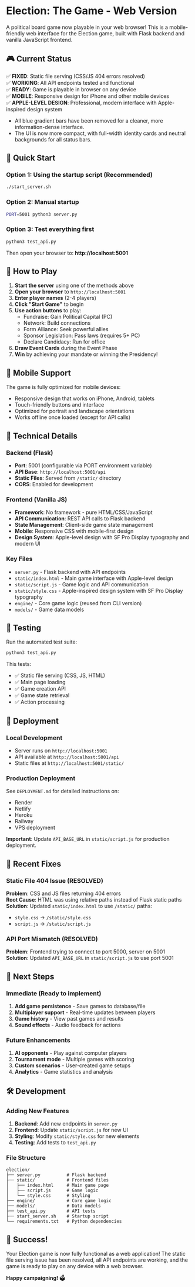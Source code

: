 # Election: The Game - Web Version

A political board game now playable in your web browser! This is a mobile-friendly web interface for the Election game, built with Flask backend and vanilla JavaScript frontend.

## 🎮 Current Status

✅ **FIXED**: Static file serving (CSS/JS 404 errors resolved)  
✅ **WORKING**: All API endpoints tested and functional  
✅ **READY**: Game is playable in browser on any device  
✅ **MOBILE**: Responsive design for iPhone and other mobile devices  
✅ **APPLE-LEVEL DESIGN**: Professional, modern interface with Apple-inspired design system  
- All blue gradient bars have been removed for a cleaner, more information-dense interface.
- The UI is now more compact, with full-width identity cards and neutral backgrounds for all status bars.

## 🚀 Quick Start

### Option 1: Using the startup script (Recommended)
```bash
./start_server.sh
```

### Option 2: Manual startup
```bash
PORT=5001 python3 server.py
```

### Option 3: Test everything first
```bash
python3 test_api.py
```

Then open your browser to: **http://localhost:5001**

## 🎯 How to Play

1. **Start the server** using one of the methods above
2. **Open your browser** to `http://localhost:5001`
3. **Enter player names** (2-4 players)
4. **Click "Start Game"** to begin
5. **Use action buttons** to play:
   - Fundraise: Gain Political Capital (PC)
   - Network: Build connections
   - Form Alliance: Seek powerful allies
   - Sponsor Legislation: Pass laws (requires 5+ PC)
   - Declare Candidacy: Run for office
6. **Draw Event Cards** during the Event Phase
7. **Win** by achieving your mandate or winning the Presidency!

## 📱 Mobile Support

The game is fully optimized for mobile devices:
- Responsive design that works on iPhone, Android, tablets
- Touch-friendly buttons and interface
- Optimized for portrait and landscape orientations
- Works offline once loaded (except for API calls)

## 🔧 Technical Details

### Backend (Flask)
- **Port**: 5001 (configurable via PORT environment variable)
- **API Base**: `http://localhost:5001/api`
- **Static Files**: Served from `/static/` directory
- **CORS**: Enabled for development

### Frontend (Vanilla JS)
- **Framework**: No framework - pure HTML/CSS/JavaScript
- **API Communication**: REST API calls to Flask backend
- **State Management**: Client-side game state management
- **Mobile**: Responsive CSS with mobile-first design
- **Design System**: Apple-level design with SF Pro Display typography and modern UI

### Key Files
- `server.py` - Flask backend with API endpoints
- `static/index.html` - Main game interface with Apple-level design
- `static/script.js` - Game logic and API communication
- `static/style.css` - Apple-inspired design system with SF Pro Display typography
- `engine/` - Core game logic (reused from CLI version)
- `models/` - Game data models

## 🧪 Testing

Run the automated test suite:
```bash
python3 test_api.py
```

This tests:
- ✅ Static file serving (CSS, JS, HTML)
- ✅ Main page loading
- ✅ Game creation API
- ✅ Game state retrieval
- ✅ Action processing

## 🚀 Deployment

### Local Development
- Server runs on `http://localhost:5001`
- API available at `http://localhost:5001/api`
- Static files at `http://localhost:5001/static/`

### Production Deployment
See `DEPLOYMENT.md` for detailed instructions on:
- Render
- Netlify
- Heroku
- Railway
- VPS deployment

**Important**: Update `API_BASE_URL` in `static/script.js` for production deployment.

## 🐛 Recent Fixes

### Static File 404 Issue (RESOLVED)
**Problem**: CSS and JS files returning 404 errors  
**Root Cause**: HTML was using relative paths instead of Flask static paths  
**Solution**: Updated `static/index.html` to use `/static/` paths:
- `style.css` → `/static/style.css`
- `script.js` → `/static/script.js`

### API Port Mismatch (RESOLVED)
**Problem**: Frontend trying to connect to port 5000, server on 5001  
**Solution**: Updated `API_BASE_URL` in `static/script.js` to use port 5001

## 🎯 Next Steps

### Immediate (Ready to implement)
1. **Add game persistence** - Save games to database/file
2. **Multiplayer support** - Real-time updates between players
3. **Game history** - View past games and results
4. **Sound effects** - Audio feedback for actions

### Future Enhancements
1. **AI opponents** - Play against computer players
2. **Tournament mode** - Multiple games with scoring
3. **Custom scenarios** - User-created game setups
4. **Analytics** - Game statistics and analysis

## 🛠️ Development

### Adding New Features
1. **Backend**: Add new endpoints in `server.py`
2. **Frontend**: Update `static/script.js` for new UI
3. **Styling**: Modify `static/style.css` for new elements
4. **Testing**: Add tests to `test_api.py`

### File Structure
```
election/
├── server.py          # Flask backend
├── static/            # Frontend files
│   ├── index.html     # Main game page
│   ├── script.js      # Game logic
│   └── style.css      # Styling
├── engine/            # Core game logic
├── models/            # Data models
├── test_api.py        # API tests
├── start_server.sh    # Startup script
└── requirements.txt   # Python dependencies
```

## 🎉 Success!

Your Election game is now fully functional as a web application! The static file serving issue has been resolved, all API endpoints are working, and the game is ready to play on any device with a web browser.

**Happy campaigning!** 🗳️ 